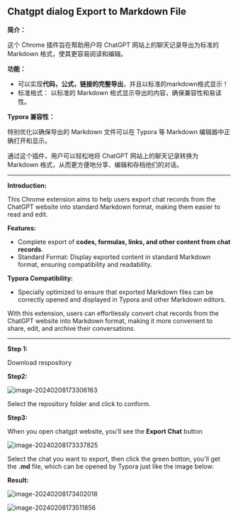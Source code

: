 ## Chatgpt dialog Export to Markdown File

**简介：** 

这个 Chrome 插件旨在帮助用户将 ChatGPT 网站上的聊天记录导出为标准的 Markdown 格式，使其更容易阅读和编辑。

**功能：**

  - 可以实现**代码，公式，链接的完整导出**，并且以标准的markdown格式显示！
  - 标准格式： 以标准的 Markdown 格式显示导出的内容，确保兼容性和易读性。

**Typora 兼容性：** 

特别优化以确保导出的 Markdown 文件可以在 Typora 等 Markdown 编辑器中正确打开和显示。

通过这个插件，用户可以轻松地将 ChatGPT 网站上的聊天记录转换为 Markdown 格式，从而更方便地分享、编辑和存档他们的对话。

-------------------------------------
**Introduction:** 

This Chrome extension aims to help users export chat records from the ChatGPT website into standard Markdown format, making them easier to read and edit.

**Features:** 

- Complete export of **codes, formulas, links, and other content from chat records**. 
- Standard Format: Display exported content in standard Markdown format, ensuring compatibility and readability.

**Typora Compatibility:**
- Specially optimized to ensure that exported Markdown files can be correctly opened and displayed in Typora and other Markdown editors.

With this extension, users can effortlessly convert chat records from the ChatGPT website into Markdown format, making it more convenient to share, edit, and archive their conversations.

---

**Step 1:**

Download respository

**Step2:**

![image-20240208173306163](D:/OTHERS/software/Typora/Typora/images/image-20240208173306163.png)

Select the repository folder and click to conform.

**Step3:**

When you open chatgpt website, you'll see the **Export Chat** button

![image-20240208173337825](D://OTHERS/software/Typora/Typora/images/image-20240208173337825.png)

Select the chat you want to export, then click the green botton, you'll get the **.md** file, which can be opened by Typora just like the image below:

**Result:**

![image-20240208173402018](D://OTHERS/software/Typora/Typora/images/image-20240208173402018.png)

![image-20240208173511856](D://OTHERS/software/Typora/Typora/images/image-20240208173511856.png)